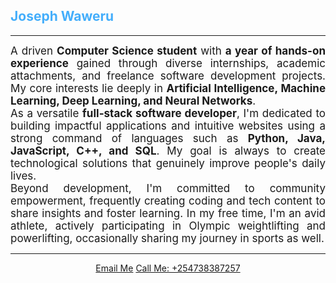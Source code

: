 <h2 style="color: #44AEFB;">Joseph Waweru</h2>

---

<p style="text-align: justify; margin: 0; font-size: 17px;">
    A driven <b>Computer Science student</b> with <b>a year of hands-on experience</b> gained through diverse internships, academic attachments, and freelance software development projects. My core interests lie deeply in <b>Artificial Intelligence, Machine Learning, Deep Learning, and Neural Networks</b>.
</p>
<p style="text-align: justify; margin: 0; font-size: 17px;">
    As a versatile <b>full-stack software developer</b>, I'm dedicated to building impactful applications and intuitive websites using a strong command of languages such as <b>Python, Java, JavaScript, C++, and SQL</b>. My goal is always to create technological solutions that genuinely improve people's daily lives.
</p>
<p style="text-align: justify; margin: 0; font-size: 17px;">
    Beyond development, I'm committed to community empowerment, frequently creating coding and tech content to share insights and foster learning. In my free time, I'm an avid athlete, actively participating in Olympic weightlifting and powerlifting, occasionally sharing my journey in sports as well.
</p>

---

<div align="center">
    <a href="mailto:cosname4967@gmail.com">Email Me</a> 
    <a href="tel:+254738387257">Call Me: +254738387257</a>
</div>
